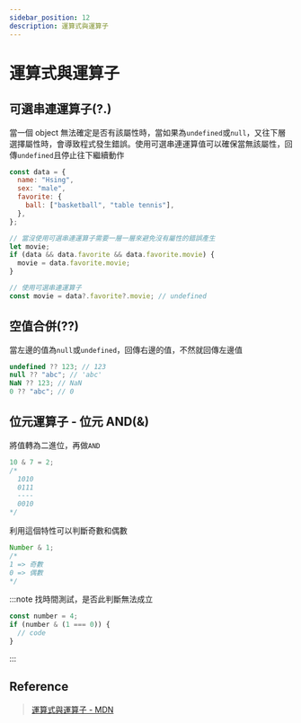 ```yaml
---
sidebar_position: 12
description: 運算式與運算子
---
```


# 運算式與運算子

## 可選串連運算子(?.)

當一個 object 無法確定是否有該屬性時，當如果為`undefined`或`null`，又往下層選擇屬性時，會導致程式發生錯誤。使用可選串連運算值可以確保當無該屬性，回傳`undefined`且停止往下繼續動作

```javascript
const data = {
  name: "Hsing",
  sex: "male",
  favorite: {
    ball: ["basketball", "table tennis"],
  },
};

// 當沒使用可選串連運算子需要一層一層來避免沒有屬性的錯誤產生
let movie;
if (data && data.favorite && data.favorite.movie) {
  movie = data.favorite.movie;
}

// 使用可選串連運算子
const movie = data?.favorite?.movie; // undefined
```

## 空值合併(??)

當左邊的值為`null`或`undefined`，回傳右邊的值，不然就回傳左邊值

```javascript
undefined ?? 123; // 123
null ?? "abc"; // 'abc'
NaN ?? 123; // NaN
0 ?? "abc"; // 0
```

## 位元運算子 - 位元 AND(&)

將值轉為二進位，再做`AND`

```javascript
10 & 7 = 2;
/*
  1010
  0111
  ----
  0010
*/
```

利用這個特性可以判斷奇數和偶數

```javascript
Number & 1;
/*
1 => 奇數
0 => 偶數
*/
```

:::note
找時間測試，是否此判斷無法成立

```javascript
const number = 4;
if (number & (1 === 0)) {
  // code
}
```

:::

## Reference

> [運算式與運算子 - MDN](https://developer.mozilla.org/zh-TW/docs/Web/JavaScript/Guide/Expressions_and_operators)
